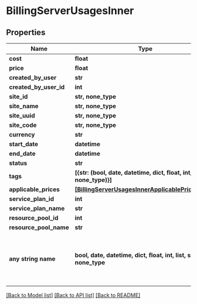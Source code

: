# BillingServerUsagesInner


## Properties
Name | Type | Description | Notes
------------ | ------------- | ------------- | -------------
**cost** | **float** |  | [optional] 
**price** | **float** |  | [optional] 
**created_by_user** | **str** |  | [optional] 
**created_by_user_id** | **int** |  | [optional] 
**site_id** | **str, none_type** |  | [optional] 
**site_name** | **str, none_type** |  | [optional] 
**site_uuid** | **str, none_type** |  | [optional] 
**site_code** | **str, none_type** |  | [optional] 
**currency** | **str** |  | [optional] 
**start_date** | **datetime** |  | [optional] 
**end_date** | **datetime** |  | [optional] 
**status** | **str** |  | [optional] 
**tags** | **[{str: (bool, date, datetime, dict, float, int, list, str, none_type)}]** |  | [optional] 
**applicable_prices** | [**[BillingServerUsagesInnerApplicablePricesInner]**](BillingServerUsagesInnerApplicablePricesInner.md) |  | [optional] 
**service_plan_id** | **int** |  | [optional] 
**service_plan_name** | **str** |  | [optional] 
**resource_pool_id** | **int** |  | [optional] 
**resource_pool_name** | **str** |  | [optional] 
**any string name** | **bool, date, datetime, dict, float, int, list, str, none_type** | any string name can be used but the value must be the correct type | [optional]

[[Back to Model list]](../README.md#documentation-for-models) [[Back to API list]](../README.md#documentation-for-api-endpoints) [[Back to README]](../README.md)



